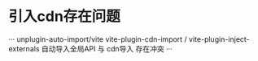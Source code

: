 # 引入cdn存在问题

···
unplugin-auto-import/vite
vite-plugin-cdn-import /  vite-plugin-inject-externals
自动导入全局API 与 cdn导入 存在冲突
···
